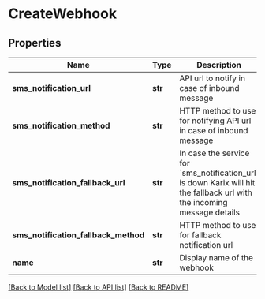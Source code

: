 # CreateWebhook

## Properties
Name | Type | Description | Notes
------------ | ------------- | ------------- | -------------
**sms_notification_url** | **str** | API url to notify in case of inbound message | 
**sms_notification_method** | **str** | HTTP method to use for notifying API url in case of inbound message | 
**sms_notification_fallback_url** | **str** | In case the service for &#x60;sms_notification_url&#x60; is down Karix will hit the fallback url with the incoming message details  | [optional] 
**sms_notification_fallback_method** | **str** | HTTP method to use for fallback notification url | [optional] 
**name** | **str** | Display name of the webhook | 

[[Back to Model list]](../README.md#documentation-for-models) [[Back to API list]](../README.md#documentation-for-api-endpoints) [[Back to README]](../README.md)


